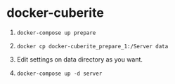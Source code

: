 # docker-cuberite

1. `docker-compose up prepare`

1. `docker cp docker-cuberite_prepare_1:/Server data`

1. Edit settings on data directory as you want.

1. `docker-compose up -d server`
